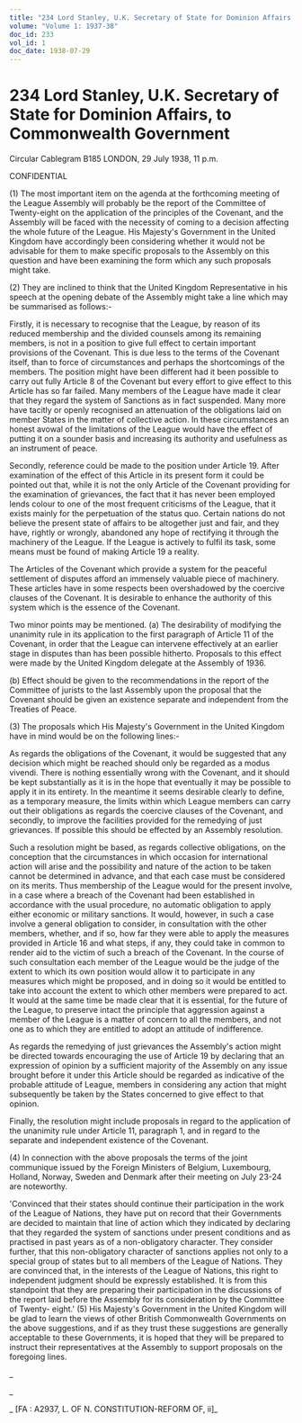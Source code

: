 ```yaml
---
title: "234 Lord Stanley, U.K. Secretary of State for Dominion Affairs, to Commonwealth Government"
volume: "Volume 1: 1937-38"
doc_id: 233
vol_id: 1
doc_date: 1938-07-29
---
```


# 234 Lord Stanley, U.K. Secretary of State for Dominion Affairs, to Commonwealth Government

Circular Cablegram B185 LONDON, 29 July 1938, 11 p.m.

CONFIDENTIAL

(1) The most important item on the agenda at the forthcoming meeting of the League Assembly will probably be the report of the Committee of Twenty-eight on the application of the principles of the Covenant, and the Assembly will be faced with the necessity of coming to a decision affecting the whole future of the League. His Majesty's Government in the United Kingdom have accordingly been considering whether it would not be advisable for them to make specific proposals to the Assembly on this question and have been examining the form which any such proposals might take.

(2) They are inclined to think that the United Kingdom Representative in his speech at the opening debate of the Assembly might take a line which may be summarised as follows:-

Firstly, it is necessary to recognise that the League, by reason of its reduced membership and the divided counsels among its remaining members, is not in a position to give full effect to certain important provisions of the Covenant. This is due less to the terms of the Covenant itself, than to force of circumstances and perhaps the shortcomings of the members. The position might have been different had it been possible to carry out fully Article 8 of the Covenant but every effort to give effect to this Article has so far failed. Many members of the League have made it clear that they regard the system of Sanctions as in fact suspended. Many more have tacitly or openly recognised an attenuation of the obligations laid on member States in the matter of collective action. In these circumstances an honest avowal of the limitations of the League would have the effect of putting it on a sounder basis and increasing its authority and usefulness as an instrument of peace.

Secondly, reference could be made to the position under Article 19. After examination of the effect of this Article in its present form it could be pointed out that, while it is not the only Article of the Covenant providing for the examination of grievances, the fact that it has never been employed lends colour to one of the most frequent criticisms of the League, that it exists mainly for the perpetuation of the status quo. Certain nations do not believe the present state of affairs to be altogether just and fair, and they have, rightly or wrongly, abandoned any hope of rectifying it through the machinery of the League. If the League is actively to fulfil its task, some means must be found of making Article 19 a reality.

The Articles of the Covenant which provide a system for the peaceful settlement of disputes afford an immensely valuable piece of machinery. These articles have in some respects been overshadowed by the coercive clauses of the Covenant. It is desirable to enhance the authority of this system which is the essence of the Covenant.

Two minor points may be mentioned. (a) The desirability of modifying the unanimity rule in its application to the first paragraph of Article 11 of the Covenant, in order that the League can intervene effectively at an earlier stage in disputes than has been possible hitherto. Proposals to this effect were made by the United Kingdom delegate at the Assembly of 1936.

(b) Effect should be given to the recommendations in the report of the Committee of jurists to the last Assembly upon the proposal that the Covenant should be given an existence separate and independent from the Treaties of Peace.

(3) The proposals which His Majesty's Government in the United Kingdom have in mind would be on the following lines:-

As regards the obligations of the Covenant, it would be suggested that any decision which might be reached should only be regarded as a modus vivendi. There is nothing essentially wrong with the Covenant, and it should be kept substantially as it is in the hope that eventually it may be possible to apply it in its entirety. In the meantime it seems desirable clearly to define, as a temporary measure, the limits within which League members can carry out their obligations as regards the coercive clauses of the Covenant, and secondly, to improve the facilities provided for the remedying of just grievances. If possible this should be effected by an Assembly resolution.

Such a resolution might be based, as regards collective obligations, on the conception that the circumstances in which occasion for international action will arise and the possibility and nature of the action to be taken cannot be determined in advance, and that each case must be considered on its merits. Thus membership of the League would for the present involve, in a case where a breach of the Covenant had been established in accordance with the usual procedure, no automatic obligation to apply either economic or military sanctions. It would, however, in such a case involve a general obligation to consider, in consultation with the other members, whether, and if so, how far they were able to apply the measures provided in Article 16 and what steps, if any, they could take in common to render aid to the victim of such a breach of the Covenant. In the course of such consultation each member of the League would be the judge of the extent to which its own position would allow it to participate in any measures which might be proposed, and in doing so it would be entitled to take into account the extent to which other members were prepared to act. It would at the same time be made clear that it is essential, for the future of the League, to preserve intact the principle that aggression against a member of the League is a matter of concern to all the members, and not one as to which they are entitled to adopt an attitude of indifference.

As regards the remedying of just grievances the Assembly's action might be directed towards encouraging the use of Article 19 by declaring that an expression of opinion by a sufficient majority of the Assembly on any issue brought before it under this Article should be regarded as indicative of the probable attitude of League, members in considering any action that might subsequently be taken by the States concerned to give effect to that opinion.

Finally, the resolution might include proposals in regard to the application of the unanimity rule under Article 11, paragraph 1, and in regard to the separate and independent existence of the Covenant.

(4) In connection with the above proposals the terms of the joint communique issued by the Foreign Ministers of Belgium, Luxembourg, Holland, Norway, Sweden and Denmark after their meeting on July 23-24 are noteworthy.

'Convinced that their states should continue their participation in the work of the League of Nations, they have put on record that their Governments are decided to maintain that line of action which they indicated by declaring that they regarded the system of sanctions under present conditions and as practised in past years as of a non-obligatory character. They consider further, that this non-obligatory character of sanctions applies not only to a special group of states but to all members of the League of Nations. They are convinced that, in the interests of the League of Nations, this right to independent judgment should be expressly established. It is from this standpoint that they are preparing their participation in the discussions of the report laid before the Assembly for its consideration by the Committee of Twenty- eight.' (5) His Majesty's Government in the United Kingdom will be glad to learn the views of other British Commonwealth Governments on the above suggestions, and if as they trust these suggestions are generally acceptable to these Governments, it is hoped that they will be prepared to instruct their representatives at the Assembly to support proposals on the foregoing lines.

_

_

_ [FA : A2937, L. OF N. CONSTITUTION-REFORM OF, ii]_

